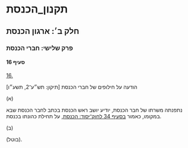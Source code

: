 # תקנון_הכנסת

## חלק ב׳: ארגון הכנסת

### פרק שלישי: חברי הכנסת

#### סעיף 16

[16.](https://he.wikisource.org/wiki/%D7%AA%D7%A7%D7%A0%D7%95%D7%9F_%D7%94%D7%9B%D7%A0%D7%A1%D7%AA#%D7%A1%D7%A2%D7%99%D7%A3_16)

הודעה על חילופים של חברי הכנסת [תיקון: תש״ע־2, תשע״ו]

(א)

נתפנתה משרתו של חבר הכנסת, יודיע יושב ראש הכנסת בכתב לחבר הכנסת שבא במקומו, כאמור [בסעיף 34 לחוק־יסוד: הכנסת](https://he.wikisource.org/wiki/%D7%97%D7%95%D7%A7-%D7%99%D7%A1%D7%95%D7%93:_%D7%94%D7%9B%D7%A0%D7%A1%D7%AA#%D7%A1%D7%A2%D7%99%D7%A3_34 "חוק-יסוד: הכנסת"), על תחילת כהונתו בכנסת.

(ב)

(בוטל).